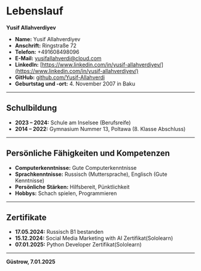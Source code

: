 # Lebenslauf

**Yusif Allahverdiyev**

- **Name:** Yusif Allahverdiyev
- **Anschrift:** Ringstraße 72
- **Telefon:** +491608498096
- **E-Mail:** [yusifallahverdi@cloud.com](mailto:yusifallahverdi@cloud.com)
- **LinkedIn:** [https://www.linkedin.com/in/yusif-allahverdiyev/](https://www.linkedin.com/in/yusif-allahverdiyev/)
- **GitHub:** [github.com/Yusif-Allahverdi](https://github.com/Yusif-Allahverdi)
- **Geburtstag und -ort:** 4. November 2007 in Baku

---

## Schulbildung

- **2023 – 2024:** Schule am Inselsee (Berufsreife)
- **2014 – 2022:** Gymnasium Nummer 13, Poltawa (8. Klasse Abschluss)

---

## Persönliche Fähigkeiten und Kompetenzen

- **Computerkenntnisse:** Gute Computerkenntnisse
- **Sprachkenntnisse:** Russisch (Muttersprache), Englisch (Gute Kenntnisse)
- **Persönliche Stärken:** Hilfsbereit, Pünktlichkeit
- **Hobbys:** Schach spielen, Programmieren

---

## Zertifikate

- **17.05.2024:** Russisch B1 bestanden
- **15.12.2024:** Social Media Marketing with AI Zertifikat(Sololearn)
- **07.01.2025:** Python Developer Zertifikat(Sololearn)

---

**Güstrow, 7.01.2025**
